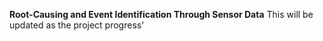 **Root-Causing and Event Identification Through Sensor Data**
This will be updated as the project progress'
